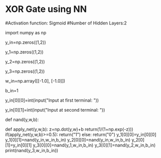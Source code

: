 # XOR Gate using NN
#Activation function: Sigmoid
#Number of Hidden Layers:2

import numpy as np

y_in=np.zeros((1,2))

y_1=np.zeros((1,2))

y_2=np.zeros((1,2)) 

y_3=np.zeros((1,2)) 

w_in=np.array([[-1.0], [-1.0]]) 

b_in=1

y_in[0][0]=int(input("Input at first terminal: ")) 

y_in[0][1]=int(input("Input at second terminal: ")) 

def nand(y,w,b):

   def apply_net(y,w,b): 
    z=np.dot(y,w)+b 
        return(1/(1+np.exp(-z)))   
    if(apply_net(y,w,b)>=0.5): 
        return("1") 
    else: 
        return("0")
y_1[0][0]=y_in[0][0]
y_1[0][1]=nand(y_in,w_in,b_in)
y_2[0][0]=nand(y_in,w_in,b_in)
y_2[0][1]=y_in[0][1]
y_3[0][0]=nand(y_1,w_in,b_in)
y_3[0][1]=nand(y_2,w_in,b_in)
print(nand(y_3,w_in,b_in))
